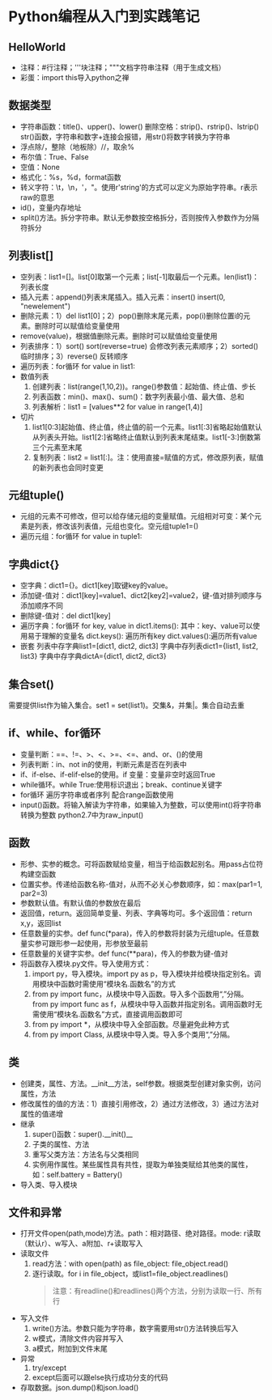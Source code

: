 # Python编程从入门到实践笔记
## HelloWorld
- 注释：#行注释；'''块注释；"""文档字符串注释（用于生成文档）
- 彩蛋：import this导入python之禅

## 数据类型
- 字符串函数：title()、upper()、lower()
  删除空格：strip()、rstrip()、lstrip()
  str()函数，字符串和数字+连接会报错，用str()将数字转换为字符串
- 浮点除/，整除（地板除）//，取余%
- 布尔值：True、False
- 空值：None
- 格式化：%s，%d，format函数
- 转义字符：\t，\n，\'，\"。使用r'string'的方式可以定义为原始字符串。r表示raw的意思
- id()，变量内存地址
- split()方法。拆分字符串。默认无参数按空格拆分，否则按传入参数作为分隔符拆分

## 列表list[]
- 空列表：list1=[]。list[0]取第一个元素；list[-1]取最后一个元素。len(list1)：列表长度
- 插入元素：append()列表末尾插入。插入元素：insert() insert(0, "newelement")
- 删除元素：1）del list1[0]；2）pop()删除末尾元素，pop(i)删除位置i的元素。删除时可以赋值给变量使用
- remove(value)，根据值删除元素。删除时可以赋值给变量使用
- 列表排序：1）sort() sort(reverse=true) 会修改列表元素顺序；2）sorted() 临时排序；3）reverse() 反转顺序
- 遍历列表：for循环 for value in list1:
- 数值列表
  1. 创建列表：list(range(1,10,2))。range()参数值：起始值、终止值、步长
  2. 列表函数：min()、max()、sum()：数字列表最小值、最大值、总和
  3. 列表解析：list1 = [values**2 for value in range(1,4)]
- 切片
  1. list1[0:3]起始值、终止值，终止值的前一个元素。list1[:3]省略起始值默认从列表头开始。list1[2:]省略终止值默认到列表末尾结束。list1[-3:]倒数第三个元素至末尾
  2. 复制列表：list2 = list1[:]。注：使用直接=赋值的方式，修改原列表，赋值的新列表也会同时变更

## 元组tuple()
- 元组的元素不可修改，但可以给存储元组的变量赋值。元组相对可变：某个元素是列表，修改该列表值，元组也变化。空元组tuple1=()
- 遍历元组：for循环 for value in tuple1:

## 字典dict{}
- 空字典：dict1={}。dict1[key]取键key的value。
- 添加键-值对：dict1[key]=value1、dict2[key2]=value2，键-值对排列顺序与添加顺序不同
- 删除键-值对：del dict1[key]
- 遍历字典：for循环 for key, value in dict1.items(): 其中：key、value可以使用易于理解的变量名
  dict.keys(): 遍历所有key
  dict.values():遍历所有value
- 嵌套
  列表中存字典list1=[dict1, dict2, dict3]
  字典中存列表dict1={list1, list2, list3}
  字典中存字典dictA={dict1, dict2, dict3}

## 集合set()
需要提供list作为输入集合。set1 = set(list1)。交集&，并集|。集合自动去重

## if、while、for循环
- 变量判断：==、!=、>、<、>=、<=、and、or、()的使用
- 列表判断：in、not in的使用，判断元素是否在列表中
- if、if-else、if-elif-else的使用。if 变量：变量非空时返回True
- while循环。while True:使用标识退出；break、continue关键字
- for循环
  遍历字符串或者序列
  配合range函数使用
- input()函数。将输入解读为字符串，如果输入为整数，可以使用int()将字符串转换为整数
  python2.7中为raw_input()

## 函数
- 形参、实参的概念。可将函数赋给变量，相当于给函数起别名。用pass占位符构建空函数
- 位置实参。传递给函数名称-值对，从而不必关心参数顺序，如：max(par1=1, par2=3)
- 参数默认值。有默认值的参数放在最后
- 返回值，return。返回简单变量、列表、字典等均可。多个返回值：return x,y，返回list
- 任意数量的实参。def func(*para)，传入的参数将封装为元组tuple。任意数量实参可跟形参一起使用，形参放至最前
- 任意数量的关键字实参。def func(**para)，传入的参数为键-值对
- 将函数存入模块.py文件。导入使用方式：
  1. import py，导入模块。import py as p，导入模块并给模块指定别名。调用模块中函数时需使用“模块名.函数名”的方式
  2. from py import func，从模块中导入函数。导入多个函数用“,”分隔。from py import func as f，从模块中导入函数并指定别名。调用函数时无需使用“模块名.函数名”方式，直接调用函数即可
  3. from py import *，从模块中导入全部函数。尽量避免此种方式
  4. from py import Class, 从模块中导入类。导入多个类用“,”分隔。

## 类
- 创建类，属性、方法。__init__方法，self参数。根据类型创建对象实例，访问属性，方法
- 修改属性的值的方法：1）直接引用修改，2）通过方法修改，3）通过方法对属性的值递增
- 继承
  1. super()函数：super().\_\_init()__
  2. 子类的属性、方法
  3. 重写父类方法：方法名与父类相同
  4. 实例用作属性。某些属性具有共性，提取为单独类赋给其他类的属性，如：self.battery = Battery()
- 导入类、导入模块

## 文件和异常
- 打开文件open(path,mode)方法。path：相对路径、绝对路径。mode: r读取（默认r）、w写入、a附加、r+读取写入
- 读取文件
  1. read方法：with open(path) as file_object: file_object.read()
  2. 逐行读取。for i in file_object，或list1=file_object.readlines()
     > 注意：有readline()和readlines()两个方法，分别为读取一行、所有行
- 写入文件
  1. write()方法。参数只能为字符串，数字需要用str()方法转换后写入
  2. w模式，清除文件内容并写入
  3. a模式，附加到文件末尾 
- 异常
  1. try/except
  2. except后面可以跟else执行成功分支的代码
- 存取数据。json.dump()和json.load()